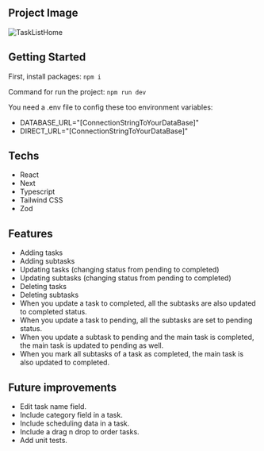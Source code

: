 ## Project Image

![TaskListHome](https://imgur.com/8AlJ58C.png)

## Getting Started

First, install packages:
```npm i```

Command for run the project:
```npm run dev```

You need a .env file to config these too environment variables:
- DATABASE_URL="[ConnectionStringToYourDataBase]"
- DIRECT_URL="[ConnectionStringToYourDataBase]"

## Techs

- React
- Next
- Typescript
- Tailwind CSS
- Zod

## Features

- Adding tasks
- Adding subtasks
- Updating tasks (changing status from pending to completed)
- Updating subtasks (changing status from pending to completed)
- Deleting tasks
- Deleting subtasks
- When you update a task to completed, all the subtasks are also updated to completed status.
- When you update a task to pending, all the subtasks are set to pending status.
- When you update a subtask to pending and the main task is completed, the main task is updated to pending as well.
- When you mark all subtasks of a task as completed, the main task is also updated to completed.

## Future improvements

- Edit task name field.
- Include category field in a task.
- Include scheduling data in a task.
- Include a drag n drop to order tasks.
- Add unit tests.
